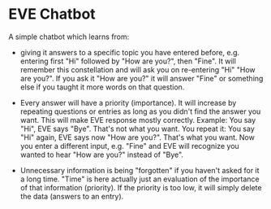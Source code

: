# EVE Chatbot

A simple chatbot which learns from:

* giving it answers to a specific topic you have entered before,
  e.g. entering first "Hi" followed by "How are you?", then "Fine".
  It will remember this constellation and will ask you on re-entering "Hi" "How are you?".
  If you ask it "How are you?" it will answer "Fine" or something else if you taught it more words on that question.

  
* Every answer will have a priority (importance). 
  It will increase by repeating questions or entries as long as you didn't find the answer you want.
  This will make EVE response mostly correctly.
  Example: You say "Hi", EVE says "Bye". That's not what you want.
  You repeat it: You say "Hi" again, EVE says now "How are you?".
  That's what you want. Now you enter a different input, e.g. "Fine" and
  EVE will recognize you wanted to hear "How are you?" instead of "Bye".


* Unnecessary information is being "forgotten" if you haven't asked for it a long time.
  "Time" is here actually just an evaluation of the importance of that information (priority).
  If the priority is too low, it will simply delete the data (answers to an entry).